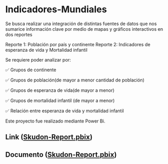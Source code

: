 # Indicadores-Mundiales

Se busca realizar una integración de distintas fuentes de datos que nos sumarice información clave por medio de mapas y gráficos interactivos en dos reportes

Reporte 1: Población por país y  continente
Reporte 2: Indicadores de esperanza de vida y Mortalidad infantil

Se requiere poder analizar por: 

✅ Grupos de continente

✅ Grupos de población(de mayor a menor cantidad de población)

✅ Grupos de esperanza de vida(de mayor a menor)

✅ Grupos de mortalidad infantil (de mayor a menor)

✅ Relación entre esperanza de vida y mortalidad infantil 


Este proyecto fue realizado mediante Power Bi.


## Link ([Skudon-Report.pbix](https://app.powerbi.com/view?r=eyJrIjoiZDRjNTRlNGMtYzc1Mi00MTgxLWJmNjItOGI3M2FkMjkwZTU5IiwidCI6IjgwMmNiN2QxLTYzNmYtNGMwOC05MGRmLTRmZmZiMzJiOGE4YyIsImMiOjR9&pageName=ReportSection))
## Documento ([Skudon-Report.pbix](https://github.com/NoeAvalos/Reporte-RRHH/blob/163d4b2a2a056ca3c642a1198317bcef85fd67f0/Skudon-Report.pbix))

